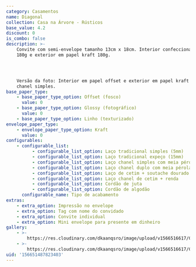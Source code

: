 ```yaml
---
category: Casamentos
name: Diagonal
collection: Casa na Árvore - Rústicos
base_value: 4.2
discount: 0
is_combo: false
description: >-
    Convite com semi-envelope tamanho 13cm x 18cm. Interior confeccionado em papel
    180g e exterior em papel kraft 180g.




    Versão da foto: Interior em papel offset e exterior em papel kraft com laço
    chanel simples.
base_paper_type:
    - base_paper_type_option: Offset (fosco)
      value: 0
    - base_paper_type_option: Glossy (fotográfico)
      value: 0
    - base_paper_type_option: Linho (texturizado)
envelope_paper_type:
    - envelope_paper_type_option: Kraft
      value: 0
configurables:
    - configurable_list:
          - configurable_list_option: Laço tradicional simples (5mm)
          - configurable_list_option: Laço tradicional expeço (15mm)
          - configurable_list_option: Laço chanel simples com meia pérola
          - configurable_list_option: Laço chanel duplo com meia pérola
          - configurable_list_option: Laço de cetim + soutache dourado ou prateado
          - configurable_list_option: Laço chanel de cetim + renda
          - configurable_list_option: Cordão de juta
          - configurable_list_option: Cordão de algodão
      configurable_name: Tipo de acabamento
extras:
    - extra_option: Impressão no envelope
    - extra_option: Tag com nome do convidado
    - extra_option: Convite individual
    - extra_option: Mini envelope para presente em dinheiro
gallery:
    - >-
        https://res.cloudinary.com/dkaanqsro/image/upload/v1566516617/Casamentos/Modelo_Diagonal_1_1_npgpyi.jpg
    - >-
        https://res.cloudinary.com/dkaanqsro/image/upload/v1566516617/Casamentos/Modelo_Diagonal_2_1_fgkvjc.jpg
uid: '156651487823403'
---
```

